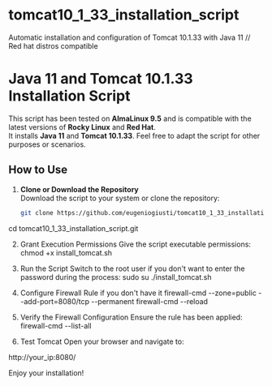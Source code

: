 # tomcat10_1_33_installation_script
Automatic installation and configuration of Tomcat 10.1.33 with Java 11 // Red hat distros compatible
# Java 11 and Tomcat 10.1.33 Installation Script

This script has been tested on **AlmaLinux 9.5** and is compatible with the latest versions of **Rocky Linux** and **Red Hat**.  
It installs **Java 11** and **Tomcat 10.1.33**. Feel free to adapt the script for other purposes or scenarios.

## How to Use

1. **Clone or Download the Repository**  
   Download the script to your system or clone the repository:
   ```bash
   git clone https://github.com/eugeniogiusti/tomcat10_1_33_installation_script.git
cd tomcat10_1_33_installation_script.git


2. Grant Execution Permissions
Give the script executable permissions:
chmod +x install_tomcat.sh


3. Run the Script
Switch to the root user if you don't want to enter the password during the process:
sudo su
./install_tomcat.sh


4. Configure Firewall Rule if you don't have it
firewall-cmd --zone=public --add-port=8080/tcp --permanent
firewall-cmd --reload
  

5. Verify the Firewall Configuration
Ensure the rule has been applied:
firewall-cmd --list-all
   
6. Test Tomcat
Open your browser and navigate to:

http://your_ip:8080/

Enjoy your installation!
